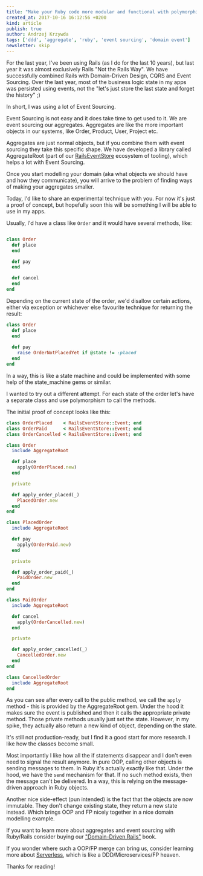 ```yaml
---
title: "Make your Ruby code more modular and functional with polymorphic aggregate classes"
created_at: 2017-10-16 16:12:56 +0200
kind: article
publish: true
author: Andrzej Krzywda
tags: ['ddd', 'aggregate', 'ruby', 'event sourcing', 'domain event']
newsletter: skip
---
```


For the last year, I've been using Rails (as I do for the last 10 years), but last year it was almost exclusively Rails "Not the Rails Way". We have successfully combined Rails with Domain-Driven Design, CQRS and Event Sourcing. Over the last year, most of the business logic state in my apps was persisted using events, not the "let's just store the last state and forget the history" ;)

In short, I was using a lot of Event Sourcing.

<!-- more -->

Event Sourcing is not easy and it does take time to get used to it. We are event sourcing our aggregates. Aggregates are like the more important objects in our systems, like Order, Product, User, Project etc.

Aggregates are just normal objects, but if you combine them with event sourcing they take this specific shape. We have developed a library called AggregateRoot (part of our [RailsEventStore](http://railseventstore.org) ecosystem of tooling), which helps a lot with Event Sourcing.

Once you start modelling your domain (aka what objects we should have and how they communicate), you will arrive to the problem of finding ways of making your aggregates smaller.

Today, I'd like to share an experimental technique with you. For now it's just a proof of concept, but hopefully soon this will be something I will be able to use in my apps.

Usually, I'd have a class like `Order` and it would have several methods, like:

```ruby

class Order
  def place
  end

  def pay
  end

  def cancel
  end
end
```

Depending on the current state of the order, we'd disallow certain actions, either via exception or whichever else favourite technique for returning the result:

```ruby
class Order
  def place
  end
  
  def pay
    raise OrderNotPlacedYet if @state != :placed
  end
end
```

In a way, this is like a state machine and could be implemented with some help of the state_machine gems or similar.

I wanted to try out a different attempt. For each state of the order let's have a separate class and use polymorphism to call the methods.

The initial proof of concept looks like this:

```ruby
class OrderPlaced    < RailsEventStore::Event; end
class OrderPaid      < RailsEventStore::Event; end
class OrderCancelled < RailsEventStore::Event; end

class Order
  include AggregateRoot

  def place
    apply(OrderPlaced.new)
  end

  private

  def apply_order_placed(_)
    PlacedOrder.new
  end
end

class PlacedOrder
  include AggregateRoot

  def pay
    apply(OrderPaid.new)
  end

  private

  def apply_order_paid(_)
    PaidOrder.new
  end
end

class PaidOrder
  include AggregateRoot

  def cancel
    apply(OrderCancelled.new)
  end

  private

  def apply_order_cancelled(_)
    CancelledOrder.new
  end
end

class CancelledOrder
  include AggregateRoot
end
```

As you can see after every call to the public method, we call the `apply` method - this is provided by the AggregateRoot gem. Under the hood it makes sure the event is published and then it calls the appropriate private method. Those private methods usually just set the state. However, in my spike, they actually also return a new kind of object, depending on the state.

It's still not production-ready, but I find it a good start for more research. I like how the classes become small. 

Most importantly I like how all the if statements disappear and I don't even need to signal the result anymore. In pure OOP, calling other objects is sending messages to them. In Ruby it's actually exactly like that. Under the hood, we have the `send` mechanism for that. If no such method exists, then the message can't be delivered. In a way, this is relying on the message-driven approach in Ruby objects.

Another nice side-effect (pun intended) is the fact that the objects are now immutable. They don't change existing state, they return a new state instead. Which brings OOP and FP nicely together in a nice domain modelling example.

If you want to learn more about aggregates and event sourcing with Ruby/Rails consider buying our ["Domain-Driven Rails"](http://blog.arkency.com/domain-driven-rails/) book. 

If you wonder where such a OOP/FP merge can bring us, consider learning more about [Serverless](https://speakerdeck.com/andrzejkrzywda/serverless), which is like a DDD/Microservices/FP heaven.

Thanks for reading!


